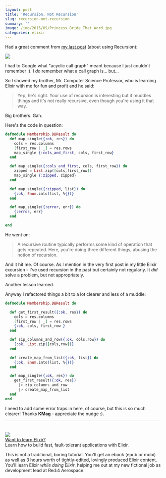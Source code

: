 ```yaml
---
layout: post
title: 'Recursion, Not Recursion'
slug: recursion-not-recursion
summary: ''
image: /img/2015/09/Princess_Bride_That_Word.jpg
categories: elixir
---
```


Had a great comment from [my last post](http://rob.conery.io/2015/09/04/using-recursion-in-elixir-to-break-your-oo-brain/) (about using Recursion):

![](https://blog.bigmachine.io/img/2015/09/Screen-Shot-2015-09-09-at-8.55.13-AM-1024x226.png)

I had to Google what "acyclic call graph" meant because I just couldn't remember :). I *do* remember what a call graph is... but...

So I showed my brother, Mr. Computer Science Professor, who is learning Elixir with me for fun and profit and he said:

> Yep, he's right. Your use of recursion is interesting but it muddles things and it's not really recursive, even though you're using it that way.

Big brothers. Gah.

Here's the code in question:

```elixir
defmodule Membership.DBResult do
  def map_single({:ok, res}) do
    cols = res.columns
    [first_row | _] = res.rows
    map_single {:cols_and_first, cols, first_row}
  end

  def map_single({:cols_and_first, cols, first_row}) do
    zipped = List.zip([cols,first_row])
    map_single {:zipped, zipped}
  end

  def map_single({:zipped, list}) do
    {:ok, Enum.into(list, %{})}
  end

  def map_single({:error, err}) do
    {:error, err}
  end

end
```

He went on:

> A recursive routine typically performs some kind of operation that gets repeated. Here, you're doing three different things, abusing the notion of recursion.

And it hit me. Of course. As I mention in the very first post in my little Elixir excursion - I've used recursion in the past but certainly not regularly. It *did* solve a problem, but not appropriately.

Another lesson learned.

Anyway I refactored things a bit to a lot clearer and less of a muddle:

```elixir
defmodule Membership.DBResult do

  def get_first_result({:ok, res}) do
    cols = res.columns
    [first_row | _] = res.rows
    {:ok, cols, first_row }
  end

  def zip_columns_and_row({:ok, cols,row}) do
    {:ok, List.zip([cols,row])}
  end

  def create_map_from_list({:ok, list}) do
    {:ok, Enum.into(list, %{})}
  end

  def map_single({:ok, res}) do
    get_first_result({:ok, res})
      |> zip_columns_and_row
      |> create_map_from_list
  end
end
```

I need to add some error traps in here, of course, but this is so much clearer! Thanks **KMag** - appreciate the nudge :).


<div class="ui items" style="padding-top:36px;border-top:1px solid #e5e5e5;">
  <div class="item">
    <div class="image">
      <a href="https://goo.gl/zvMHWK" target=_blank>
        <img src="/img/red4_product_slide.png">
      </a>
    </div>
    <div class="content">
      <a class="header" href="https://goo.gl/zvMHWK">Want to learn Elixir?</a>
      <div class="meta">
        <span>Learn how to build fast, fault-tolerant applications with Elixir.</span>
      </div>
      <div class="description">
        <p>
          This is not a traditional, boring tutorial. You'll get an ebook (epub or mobi) as well as 3 hours worth of tightly-edited,
          lovingly produced Elixir content. You'll learn Elixir <i> while doing Elixir</i>, helping me out at my new fictional job
          as development lead at Red:4 Aerospace.
        </p>
      </div>
    </div>
  </div>
</div>
